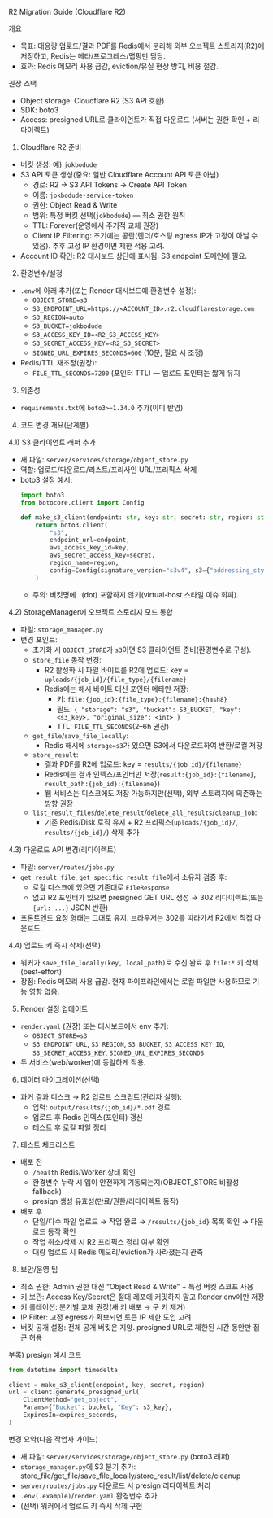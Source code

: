 R2 Migration Guide (Cloudflare R2)

개요
- 목표: 대용량 업로드/결과 PDF를 Redis에서 분리해 외부 오브젝트 스토리지(R2)에 저장하고, Redis는 메타/프로그레스/맵핑만 담당.
- 효과: Redis 메모리 사용 급감, eviction/유실 현상 방지, 비용 절감.

권장 스택
- Object storage: Cloudflare R2 (S3 API 호환)
- SDK: boto3
- Access: presigned URL로 클라이언트가 직접 다운로드 (서버는 권한 확인 + 리다이렉트)

1) Cloudflare R2 준비
- 버킷 생성: 예) `jokbodude`
- S3 API 토큰 생성(중요: 일반 Cloudflare Account API 토큰 아님)
  - 경로: R2 → S3 API Tokens → Create API Token
  - 이름: `jokbodude-service-token`
  - 권한: Object Read & Write
  - 범위: 특정 버킷 선택(`jokbodude`) — 최소 권한 원칙
  - TTL: Forever(운영에서 주기적 교체 권장)
  - Client IP Filtering: 초기에는 공란(렌더/호스팅 egress IP가 고정이 아닐 수 있음). 추후 고정 IP 환경이면 제한 적용 고려.
- Account ID 확인: R2 대시보드 상단에 표시됨. S3 endpoint 도메인에 필요.

2) 환경변수/설정
- `.env`에 아래 추가(또는 Render 대시보드에 환경변수 설정):
  - `OBJECT_STORE=s3`
  - `S3_ENDPOINT_URL=https://<ACCOUNT_ID>.r2.cloudflarestorage.com`
  - `S3_REGION=auto`
  - `S3_BUCKET=jokbodude`
  - `S3_ACCESS_KEY_ID=<R2_S3_ACCESS_KEY>`
  - `S3_SECRET_ACCESS_KEY=<R2_S3_SECRET>`
  - `SIGNED_URL_EXPIRES_SECONDS=600` (10분, 필요 시 조정)
- Redis/TTL 재조정(권장):
  - `FILE_TTL_SECONDS=7200` (포인터 TTL) — 업로드 포인터는 짧게 유지

3) 의존성
- `requirements.txt`에 `boto3>=1.34.0` 추가(이미 반영).

4) 코드 변경 개요(단계별)

4.1) S3 클라이언트 래퍼 추가
- 새 파일: `server/services/storage/object_store.py`
- 역할: 업로드/다운로드/리스트/프리사인 URL/프리픽스 삭제
- boto3 설정 예시:
  ```python
  import boto3
  from botocore.client import Config

  def make_s3_client(endpoint: str, key: str, secret: str, region: str = "auto"):
      return boto3.client(
          "s3",
          endpoint_url=endpoint,
          aws_access_key_id=key,
          aws_secret_access_key=secret,
          region_name=region,
          config=Config(signature_version="s3v4", s3={"addressing_style": "virtual"}),
      )
  ```
  - 주의: 버킷명에 `.`(dot) 포함하지 않기(virtual-host 스타일 이슈 회피).

4.2) StorageManager에 오브젝트 스토리지 모드 통합
- 파일: `storage_manager.py`
- 변경 포인트:
  - 초기화 시 `OBJECT_STORE`가 `s3`이면 S3 클라이언트 준비(환경변수로 구성).
  - `store_file` 동작 변경:
    - R2 활성화 시 파일 바이트를 R2에 업로드: key = `uploads/{job_id}/{file_type}/{filename}`
    - Redis에는 해시 바이트 대신 포인터 메타만 저장:
      - 키: `file:{job_id}:{file_type}:{filename}:{hash8}`
      - 필드: `{ "storage": "s3", "bucket": S3_BUCKET, "key": <s3_key>, "original_size": <int> }`
      - TTL: `FILE_TTL_SECONDS`(2–6h 권장)
  - `get_file`/`save_file_locally`:
    - Redis 해시에 `storage=s3`가 있으면 S3에서 다운로드하여 반환/로컬 저장
  - `store_result`:
    - 결과 PDF를 R2에 업로드: key = `results/{job_id}/{filename}`
    - Redis에는 결과 인덱스/포인터만 저장(`result:{job_id}:{filename}`, `result_path:{job_id}:{filename}`)
    - 웹 서비스는 디스크에도 저장 가능하지만(선택), 외부 스토리지에 의존하는 방향 권장
  - `list_result_files`/`delete_result`/`delete_all_results`/`cleanup_job`:
    - 기존 Redis/Disk 로직 유지 + R2 프리픽스(`uploads/{job_id}/`, `results/{job_id}/`) 삭제 추가

4.3) 다운로드 API 변경(리다이렉트)
- 파일: `server/routes/jobs.py`
- `get_result_file`, `get_specific_result_file`에서 소유자 검증 후:
  - 로컬 디스크에 있으면 기존대로 `FileResponse`
  - 없고 R2 포인터가 있으면 presigned GET URL 생성 → 302 리다이렉트(또는 `{url: ...}` JSON 반환)
- 프론트엔드 요청 형태는 그대로 유지. 브라우저는 302를 따라가서 R2에서 직접 다운로드.

4.4) 업로드 키 즉시 삭제(선택)
- 워커가 `save_file_locally(key, local_path)`로 수신 완료 후 `file:*` 키 삭제(best-effort)
- 장점: Redis 메모리 사용 급감. 현재 파이프라인에서는 로컬 파일만 사용하므로 기능 영향 없음.

5) Render 설정 업데이트
- `render.yaml` (권장) 또는 대시보드에서 env 추가:
  - `OBJECT_STORE=s3`
  - `S3_ENDPOINT_URL`, `S3_REGION`, `S3_BUCKET`, `S3_ACCESS_KEY_ID`, `S3_SECRET_ACCESS_KEY`, `SIGNED_URL_EXPIRES_SECONDS`
- 두 서비스(web/worker)에 동일하게 적용.

6) 데이터 마이그레이션(선택)
- 과거 결과 디스크 → R2 업로드 스크립트(관리자 실행):
  - 입력: `output/results/{job_id}/*.pdf` 경로
  - 업로드 후 Redis 인덱스(포인터) 갱신
  - 테스트 후 로컬 파일 정리

7) 테스트 체크리스트
- 배포 전
  - `/health` Redis/Worker 상태 확인
  - 환경변수 누락 시 앱이 안전하게 기동되는지(OBJECT_STORE 비활성 fallback)
  - presign 생성 유효성(만료/권한/리다이렉트 동작)
- 배포 후
  - 단일/다수 파일 업로드 → 작업 완료 → `/results/{job_id}` 목록 확인 → 다운로드 동작 확인
  - 작업 취소/삭제 시 R2 프리픽스 정리 여부 확인
  - 대량 업로드 시 Redis 메모리/eviction가 사라졌는지 관측

8) 보안/운영 팁
- 최소 권한: Admin 권한 대신 “Object Read & Write” + 특정 버킷 스코프 사용
- 키 보관: Access Key/Secret은 절대 레포에 커밋하지 말고 Render env에만 저장
- 키 롤테이션: 분기별 교체 권장(새 키 배포 → 구 키 제거)
- IP Filter: 고정 egress가 확보되면 토큰 IP 제한 도입 고려
- 버킷 공개 설정: 전체 공개 버킷은 지양. presigned URL로 제한된 시간 동안만 접근 허용

부록) presign 예시 코드
```python
from datetime import timedelta

client = make_s3_client(endpoint, key, secret, region)
url = client.generate_presigned_url(
    ClientMethod="get_object",
    Params={"Bucket": bucket, "Key": s3_key},
    ExpiresIn=expires_seconds,
)
```

변경 요약(다음 작업자 가이드)
- 새 파일: `server/services/storage/object_store.py` (boto3 래퍼)
- `storage_manager.py`에 S3 분기 추가: store_file/get_file/save_file_locally/store_result/list/delete/cleanup
- `server/routes/jobs.py` 다운로드 시 presign 리다이렉트 처리
- `.env(.example)`/`render.yaml` 환경변수 추가
- (선택) 워커에서 업로드 키 즉시 삭제 구현

